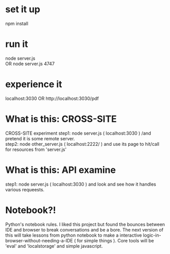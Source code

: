 # set it up
npm install

# run it
node server.js  
OR 
node server.js 4747

# experience it
localhost:3030 
OR
http://localhost:3030/pdf

# What is this: CROSS-SITE
CROSS-SITE experiment
step1: node server.js ( localhost:3030 ) /and pretend it is some remote server.   
step2: node other_server.js ( localhost:2222/ ) and use its page to hit/call for resources from 'server.js' 

# What is this: API examine
step1: node server.js ( localhost:3030 ) and look and see how it handles various requeests. 

# Notebook?!
Python's notebook rules. I liked this project but found the bounces between IDE and browser to break conversations and be a bore. The next version of this will take lessons from python notebook to make a interactive logic-in-browser-without-needing-a-IDE ( for simple things ). Core tools will be 'eval' and 'localstorage' and simple javascript. 